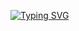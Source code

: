 [![Typing SVG](https://readme-typing-svg.demolab.com?font=Fira+Code&weight=500&size=25&pause=1000&random=false&width=435&lines=Hi%2C+There!+%F0%9F%91%8B%F0%9F%8F%BB;I'm+Jorz+%F0%9F%98%8E+;Nice+to+meet+you!!;Discord%3A+.tiktaktoe1+add+me+and+lets+talk)](https://git.io/typing-svg)
